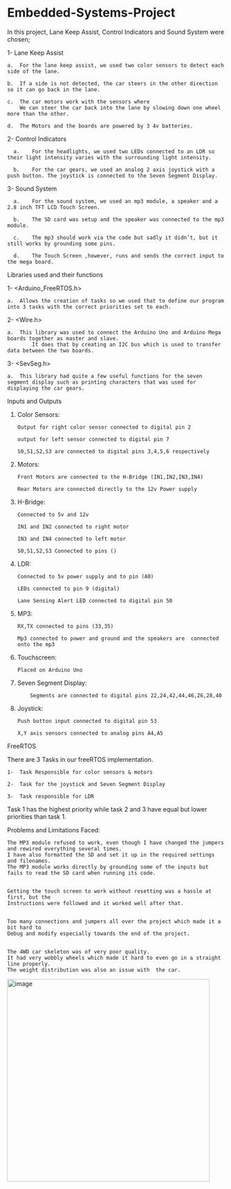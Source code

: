 # Embedded-Systems-Project

In this project, Lane Keep Assist, Control Indicators and Sound System were chosen;

1- Lane Keep Assist

    a.	For the lane keep assist, we used two color sensors to detect each side of the lane.

    b.	If a side is not detected, the car steers in the other direction so it can go back in the lane.

    c.	The car motors work with the sensors where
        We can steer the car back into the lane by slowing down one wheel more than the other.

    d.	The Motors and the boards are powered by 3 4v batteries.

2- Control Indicators

      a.	For the headlights, we used two LEDs connected to an LDR so their light intensity varies with the surrounding light intensity.

      b.	For the car gears, we used an analog 2 axis joystick with a push button. The joystick is connected to the Seven Segment Display.

3- Sound System

      a.	For the sound system, we used an mp3 module, a speaker and a 2.8 inch TFT LCD Touch Screen.

      b.	The SD card was setup and the speaker was connected to the mp3 module.

      c.	The mp3 should work via the code but sadly it didn’t, but it still works by grounding some pins.

      d.	The Touch Screen ,however, runs and sends the correct input to the mega board.

<!--![image](https://user-images.githubusercontent.com/74051160/230374678-a04b8e9f-471d-4573-988a-ad9822120f36.png)-->

Libraries used and their functions

1- <Arduino_FreeRTOS.h>

    a.	Allows the creation of tasks so we used that to define our program into 3 tasks with the correct priorities set to each.

2- <Wire.h>

    a.	This library was used to connect the Arduino Uno and Arduino Mega boards together as master and slave.
            It does that by creating an I2C bus which is used to transfer data between the two boards.

3- <SevSeg.h>

    a.	This library had quite a few useful functions for the seven segment display such as printing characters that was used for displaying the car gears.

<!--![image](https://user-images.githubusercontent.com/74051160/230375105-3d2a8737-bfe0-4fb9-a5d3-4d90ca87ce21.png)-->

Inputs and Outputs

1.  Color Sensors:

        Output for right color sensor connected to digital pin 2

        output for left sensor connected to digital pin 7

        S0,S1,S2,S3 are connected to digital pins 3,4,5,6 respectively

2.  Motors:

        Front Motors are connected to the H-Bridge (IN1,IN2,IN3,IN4)

        Rear Motors are connected directly to the 12v Power supply

3.  H-Bridge:

        Connected to 5v and 12v

        IN1 and IN2 connected to right motor

        IN3 and IN4 connected to left motor

        S0,S1,S2,S3 Connected to pins ()

4.  LDR:

        Connected to 5v power supply and to pin (A0)

        LEDs connected to pin 9 (digital)

        Lane Sensing Alert LED connected to digital pin 50

5.  MP3:

        RX,TX connected to pins (33,35)

        Mp3 connected to power and ground and the speakers are 	connected onto the mp3

6.  Touchscreen:

        Placed on Arduino Uno

7.  Seven Segment Display:

        	Segments are connected to digital pins 22,24,42,44,46,26,28,40


8.  Joystick:

        Push button input connected to digital pin 53

        X,Y axis sensors connected to analog pins A4,A5

<!--![image](https://user-images.githubusercontent.com/74051160/230375409-608e8893-cc91-464b-a17a-d844ab085e48.png)-->

FreeRTOS

There are 3 Tasks in our freeRTOS implementation.

    1-	Task Responsible for color sensors & motors

    2-	Task for the joystick and Seven Segment Display

    3-	Task responsible for LDR

Task 1 has the highest priority while task 2 and 3 have equal but lower priorities than task 1.

Problems and Limitations Faced:

    The MP3 module refused to work, even though I have changed the jumpers and rewired everything several times.
    I have also formatted the SD and set it up in the required settings and filenames.
    The MP3 module works directly by grounding some of the inputs but fails to read the SD card when running its code.


    Getting the touch screen to work without resetting was a hassle at first, but the
    Instructions were followed and it worked well after that.


    Too many connections and jumpers all over the project which made it a bit hard to
    Debug and modify especially towards the end of the project.


    The 4WD car skeleton was of very poor quality.
    It had very wobbly wheels which made it hard to even go in a straight line properly.
    The weight distribution was also an issue with 	the car.

<!--![image](https://user-images.githubusercontent.com/74051160/230375725-d4cd910d-2a6b-4f26-a525-0b314564e175.png)-->

<img width="468" alt="image" src="https://user-images.githubusercontent.com/74051160/230376018-283af765-c0e1-4810-b382-5841907ce4f2.png">
